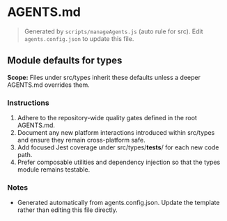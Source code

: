 # AGENTS.md

> Generated by `scripts/manageAgents.js` (auto rule for src). Edit `agents.config.json` to update this file.

## Module defaults for types

**Scope:** Files under src/types inherit these defaults unless a deeper AGENTS.md overrides them.

### Instructions

1. Adhere to the repository-wide quality gates defined in the root AGENTS.md.
2. Document any new platform interactions introduced within src/types and ensure they remain cross-platform safe.
3. Add focused Jest coverage under src/types/**tests**/ for each new code path.
4. Prefer composable utilities and dependency injection so that the types module remains testable.

### Notes

- Generated automatically from agents.config.json. Update the template rather than editing this file directly.
